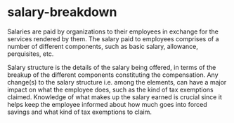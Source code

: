 # salary-breakdown
Salaries are paid by organizations to their employees in exchange for the services rendered by them. The salary paid to employees comprises of a number of different components, such as basic salary, allowance, perquisites, etc.

Salary structure is the details of the salary being offered, in terms of the breakup of the different components constituting the compensation. Any change(s) to the salary structure i.e. among the elements, can have a major impact on what the employee does, such as the kind of tax exemptions claimed. Knowledge of what makes up the salary earned is crucial since it helps keep the employee informed about how much goes into forced savings and what kind of tax exemptions to claim.
